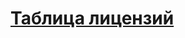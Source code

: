 # [Таблица лицензий](http://htmlpreview.github.io/?https://github.com/DenisSouth/all_github_licenses/blob/master/all_github_licenses.html)
